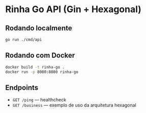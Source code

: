 # Rinha Go API (Gin + Hexagonal)

## Rodando localmente

```bash
go run ./cmd/api
```

## Rodando com Docker

```bash
docker build -t rinha-go .
docker run -p 8080:8080 rinha-go
```

## Endpoints

- `GET /ping` — healthcheck
- `GET /business` — exemplo de uso da arquitetura hexagonal 